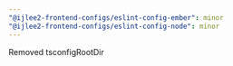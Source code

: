 ```yaml
---
"@ijlee2-frontend-configs/eslint-config-ember": minor
"@ijlee2-frontend-configs/eslint-config-node": minor
---
```


Removed tsconfigRootDir
